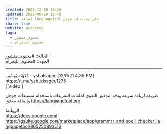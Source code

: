 ```yaml
---  
created: 2021-12-09 16:39  
updated: 2022-08-28 12:48  
title: إضافة languagetool على مستندات جوجل  
share: true  
website: ar/notes  
tags:  
  - محتوى_منشور  
  - محتوى_تليجرام  
---  
```

  
  
الحالة:: #محتوى_منشور  
الجهة:: #محتوى_تليجرام  
  
---  
  
مُدَوَّنَة يُوسُف - yshalsager, [12/9/21 4:39 PM]  
https://t.me/ysh_alsager/1275  
[ Video ]  
  
طريقة لزيادة سرعة ودقة التدقيق اللغوي لملفات التفريغات باستخدام مستندات جوجل وإضافة مدقق https://languagetool.org  
  
الروابط   
https://docs.google.com/  
https://gsuite.google.com/marketplace/app/grammar_and_spell_checker_languagetool/805250893316